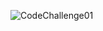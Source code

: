 ![CodeChallenge01](vscode-local:/c%3A/Users/17404/Pictures/Code%20Fellows%20Screenshots/CodeChallenge1.jpg)
